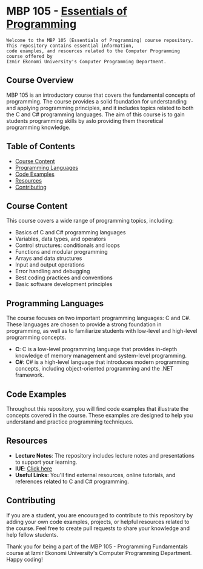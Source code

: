 # MBP 105 - [Essentials of Programming](https://vs.ieu.edu.tr/computer_programming/en/syllabus/type/read/id/MBP+105)
```
Welcome to the MBP 105 (Essentials of Programming) course repository. This repository contains essential information, 
code examples, and resources related to the Computer Programming course offered by 
Izmir Ekonomi University's Computer Programming Department.
```

## Course Overview

MBP 105 is an introductory course that covers the fundamental concepts of programming. The course provides a solid foundation for understanding and applying programming principles, and it includes topics related to both the C and C# programming languages. The aim of this course is to gain students programming skills by aslo providing them theoretical programming knowledge.

## Table of Contents

- [Course Content](#course-content)
- [Programming Languages](#programming-languages)
- [Code Examples](#code-examples)
- [Resources](#resources)
- [Contributing](#contributing)

## Course Content

This course covers a wide range of programming topics, including:

- Basics of C and C# programming languages
- Variables, data types, and operators
- Control structures: conditionals and loops
- Functions and modular programming
- Arrays and data structures
- Input and output operations
- Error handling and debugging
- Best coding practices and conventions
- Basic software development principles

## Programming Languages

The course focuses on two important programming languages: C and C#. These languages are chosen to provide a strong foundation in programming, as well as to familiarize students with low-level and high-level programming concepts.

- **C**: C is a low-level programming language that provides in-depth knowledge of memory management and system-level programming.
- **C#**: C# is a high-level language that introduces modern programming concepts, including object-oriented programming and the .NET framework.

## Code Examples

Throughout this repository, you will find code examples that illustrate the concepts covered in the course. These examples are designed to help you understand and practice programming techniques.

## Resources

- **Lecture Notes**: The repository includes lecture notes and presentations to support your learning.
- **IUE**: [Click here](https://vs.ieu.edu.tr/computer_programming/en/syllabus/type/read/id/MBP+105)
- **Useful Links**: You'll find external resources, online tutorials, and references related to C and C# programming.

## Contributing

If you are a student, you are encouraged to contribute to this repository by adding your own code examples, projects, or helpful resources related to the course. Feel free to create pull requests to share your knowledge and help fellow students.

Thank you for being a part of the MBP 105 - Programming Fundamentals course at Izmir Ekonomi University's Computer Programming Department. Happy coding!
